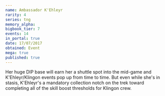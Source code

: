 ```yaml
---
name: Ambassador K'Ehleyr
rarity: 4
series: tng
memory_alpha:
bigbook_tier: 7
events: 14
in_portal: true
date: 17/07/2017
obtained: Event
mega: true
published: true
---
```


Her huge DIP base will earn her a shuttle spot into the mid-game and K'Ehleyr/Klingon events pop up from time to time. But even while she's in stasis, K'Ehleyr's a mandatory collection notch on the trek toward completing all of the skill boost thresholds for Klingon crew.
